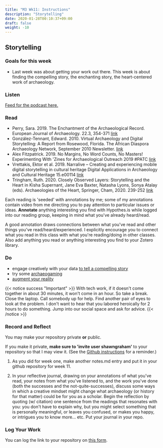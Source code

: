 ```yaml
---
title: "M3 Wk11: Instructions"
description: "Storytelling"
date: 2020-01-28T00:10:37+09:00
draft: false
weight: -10
---
```

## Storytelling

### Goals for this week

- Last week was about getting your work out there. This week is about finding the compelling story, the enchanting story, the heart-centered work of archaeology.

### Listen

[Feed for the podcast here.](https://anchor.fm/s/1c3d3bfc/podcast/rss)

### Read

+ Perry, Sara. 2019. The Enchantment of the Archaeological Record. European Journal of Archaeology. 22.3, 354-371 [link](data/Perry2019_Enchantment_AcceptedMS.pdf)
+ González-Tennant, Edward. 2010. Virtual Archaeology and Digital Storytelling: A Report from Rosewood, Florida. The African Diaspora Archaeology Network, September 2010 Newsletter. [link](http://www.diaspora.illinois.edu/news0910/news0910-1.pdf)
+ Alex Fitzpatrick. 2019. No Margins, No Word Counts, No Masters! Experimenting With 'Zines for Archaeological Outreach 2019 #PATC [link](data/fitzpatrick-zines.pdf)
+ Vrettakis, Ektor et al. 2019. Narralive – Creating and experiencing mobile digital storytelling in cultural heritage Digital Applications in Archaeology and Cultural Heritage 15.e00114 [link](data/1-s2.0-S2212054819300074-main.pdf)
+ Tringham, Ruth. 2020. Closely Observed Layers: Storytelling and the Heart in Kisha Supernant, Jane Eva Baxter, Natasha Lyons, Sonya Atalay (eds). Archaeologies of the Heart, Springer, Cham, 2020. 239-252 [link](data/tringham-heart.pdf)

Each reading is 'seeded' with annotations by me; some of my annotations contain video from me directing you to pay attention to particular issues or ideas. **Annotate** anything interesting you find with Hypothes.is while logged into our reading group, keeping in mind what you've already heard/read.

A good annotation draws connections between what you've read and other things you've read/heard/experienced. I explicitly encourage you to connect what you read in this class with what you're reading/doing in other classes. Also add anything you read or anything interesting you find to your Zotero library.

### Do

- engage creatively with your data [to tell a compelling story](/week/11/creativity)
- try some [archaeogaming](/week/11/archaeogaming)
- [augment your reality](/week/11/augmented-reality)

{{< notice success "Important" >}} With tech work, if it doesn't come together in about 30 minutes, it won't come in an hour. So take a break. Close the laptop. Call somebody up for help. Find another pair of eyes to look at the problem. I don't want to hear that you labored heroically for 2 hours to do something. Jump into our social space and ask for advice.
{{< /notice >}}

### Record and Reflect

You may make your repository private **or** public.

If you make it private, **make sure to 'invite user shawngraham'** to your repository so that I may view it. (See the [Github instructions](/week/1/github) for a reminder.)

1. As you did for week one, make another notes.md entry and put it in your github repository for week 11.

2. In your reflective journal, drawing on your annotations of what you've read, your notes from what you've listened to, and the work you've done (both the successes and the not-quite-successes), discuss some ways in which a creative mindset might change what archaeology (or history for that matter) could be for you as a scholar. Begin the reflection by quoting (w/ citation) one sentence from the readings that resonates with you: you don't have to explain why, but you might select something that is personally meaningful, or leaves you confused, or makes you happy, or intrigues you to know more... etc. Put your journal in your repo.

### Log Your Work

You can log the link to your repository on [this form](https://forms.gle/9BMvFeFda9qq36fAA).
